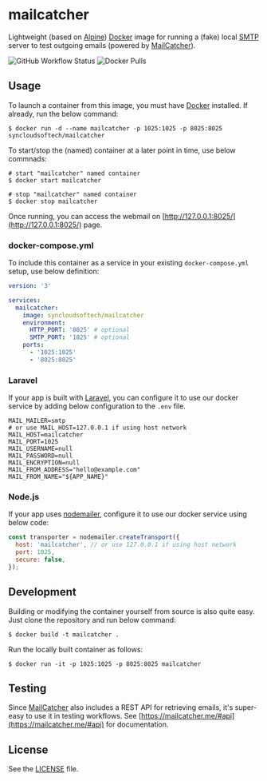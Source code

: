 # mailcatcher

Lightweight (based on [Alpine](https://www.alpinelinux.org/)) [Docker](https://www.docker.com) image for running a (fake) local [SMTP](https://en.wikipedia.org/wiki/Simple_Mail_Transfer_Protocol) server to test outgoing emails (powered by [MailCatcher](https://mailcatcher.me)).

![GitHub Workflow Status](https://img.shields.io/github/actions/workflow/status/syncloudsoftech/mailcatcher/cd.yml?branch=main)
![Docker Pulls](https://img.shields.io/docker/pulls/syncloudsoftech/mailcatcher)

## Usage

To launch a container from this image, you must have [Docker](https://www.docker.com) installed.
If already, run the below command:

```shell
$ docker run -d --name mailcatcher -p 1025:1025 -p 8025:8025 syncloudsoftech/mailcatcher
```

To start/stop the (named) container at a later point in time, use below commnads:

```
# start "mailcatcher" named container
$ docker start mailcatcher

# stop "mailcatcher" named container
$ docker stop mailcatcher
```

Once running, you can access the webmail on [http://127.0.0.1:8025/](http://127.0.0.1:8025/) page.

### docker-compose.yml

To include this container as a service in your existing `docker-compose.yml` setup, use below definition:

```yml
version: '3'

services:
  mailcatcher:
    image: syncloudsoftech/mailcatcher
    environment:
      HTTP_PORT: '8025' # optional
      SMTP_PORT: '1025' # optional
    ports:
      - '1025:1025'
      - '8025:8025'
```

### Laravel

If your app is built with [Laravel](https://laravel.com/), you can configure it to use our docker service by adding below configuration to the `.env` file.

```env
MAIL_MAILER=smtp
# or use MAIL_HOST=127.0.0.1 if using host network
MAIL_HOST=mailcatcher
MAIL_PORT=1025
MAIL_USERNAME=null
MAIL_PASSWORD=null
MAIL_ENCRYPTION=null
MAIL_FROM_ADDRESS="hello@example.com"
MAIL_FROM_NAME="${APP_NAME}"
```

### Node.js

If your app uses [nodemailer](https://nodemailer.com/), configure it to use our docker service using below code:

```js
const transporter = nodemailer.createTransport({
  host: 'mailcatcher', // or use 127.0.0.1 if using host network
  port: 1025,
  secure: false,
});
```

## Development

Building or modifying the container yourself from source is also quite easy.
Just clone the repository and run below command:

```shell
$ docker build -t mailcatcher .
```

Run the locally built container as follows:

```shell
$ docker run -it -p 1025:1025 -p 8025:8025 mailcatcher
```

## Testing

Since [MailCatcher](https://mailcatcher.me) also includes a REST API for retrieving emails, it's super-easy to use it in testing workflows. See [https://mailcatcher.me/#api](https://mailcatcher.me/#api) for documentation.

## License

See the [LICENSE](LICENSE) file.
